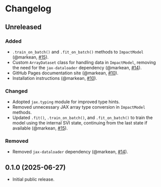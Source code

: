 # Changelog

## Unreleased
### Added
- `.train_on_batch()` and `.fit_on_batch()` methods to `ImpactModel` (@markean, [#15](https://github.com/markean/aimz/issues/15)).
- Custom `ArrayDataset` class for handling data in `ImpactModel`, removing the need for the `jax-dataloader` dependency (@markean, [#14](https://github.com/markean/aimz/issues/14)).
- GitHub Pages documentation site (@markean, [#10](https://github.com/markean/aimz/issues/10)).
- Installation instructions (@markean, [#10](https://github.com/markean/aimz/issues/10)).

### Changed
- Adopted `jax.typing` module for improved type hints.
- Removed unnecessary JAX array type conversion in `ImpactModel` methods.
- Updated `.fit()`, `.train_on_batch()`, and `.fit_on_batch()` to train the model using the internal SVI state, continuing from the last state if available (@markean, [#15](https://github.com/markean/aimz/issues/15)).

### Removed
- Removed `jax-dataloader` dependency (@markean, [#14](https://github.com/markean/aimz/issues/14)).

## 0.1.0 (2025-06-27)
- Initial public release.